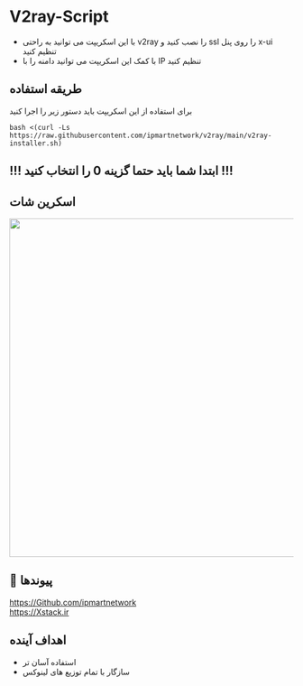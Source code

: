 


# V2ray-Script

+ با این اسکریپت می توانید به راحتی v2ray را نصب کنید و ssl را روی پنل x-ui تنظیم کنید
+ با کمک این اسکریپت می توانید دامنه را با IP تنظیم کنید


## طریقه استفاده

برای استفاده از این اسکریپت باید دستور زیر را اجرا کنید

<div dir="ltr">

```shell
bash <(curl -Ls https://raw.githubusercontent.com/ipmartnetwork/v2ray/main/v2ray-installer.sh)
```
</div>

## !!! ابتدا شما باید حتما گزینه 0 را انتخاب کنید !!!

##

## اسکرین شات 

<div align="center">
<img src="assets/README/v2ray-installer.png" width="600px" >
</div>



## 🔗 پیوندها

https://Github.com/ipmartnetwork
<br>
https://Xstack.ir

## اهداف آینده

- استفاده آسان تر
- سازگار با تمام توزیع های لینوکس



